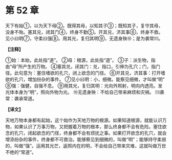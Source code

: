 # 第 52 章

天下有始①，以为天下母②。既得其母，以知其子③；既知其子，复守其母，没身不殆。塞其兑，闭其门④，终身不勤⑤。开其兑，济其事⑥，终身不救。见小曰明⑦，守柔曰强⑧。用其光，复归其明⑨，无遗身殃⑩；是为袭常⑾。

**【注释】**

①始：本始，此处指“道”。
②母：根源，此处指“道”。
③子：派生物，指由“母”所产生的万物。
④塞其兑，闭其门：兑，指口，引伸为孔穴；门，指门径。此句意为：塞住嗜欲的孔穴，闭上欲念的门径。
⑥开其兑，济其事：打开嗜欲的孔穴，增加纷杂的事件。
⑦见小曰明：小，细微。能察见细微，才叫做“明”
⑧强：强健，自强不息。
⑨用其光，复归其明：光向外照射，明向内透亮。发光体本身为“明”，照向外物为光。
⑩无遗身殃：不给自己带来麻烦和灾祸。
⑾袭常：袭承常道。

**【译文】**

天地万物本身都有起始，这个始作为天地万物的根源。如果知道根源，就能认识万物，如果认识了万事万物，又把握着万物的根本，那么终身都不会有危险。塞住欲念的孔穴，闭起欲念的门径，终身都不会有烦扰之事。如果打开欲念的孔穴，就会增添纷杂的事件，终身都不可救治。能够察见到细微的，叫做“明”；能够持守柔弱的，叫做“强”。运用其光芒，返照内在的明，不会给自己带来灾难，这就叫做万世不绝的“常道”。
